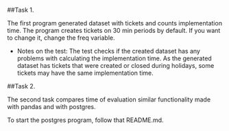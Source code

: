 ##Task 1.

The first program generated dataset with tickets and counts implementation time.
The program creates tickets on 30 min periods by default. If you want to change it, change the freq variable. 

- Notes on the test:
The test checks if the created dataset has any problems with calculating the implementation time. 
As the generated dataset has tickets that were created or closed during holidays, some tickets may have 
the same implementation time.

##Task 2.

The second task compares time of evaluation similar functionality made with pandas and with postgres. 

To start the postgres program, follow that README.md.

